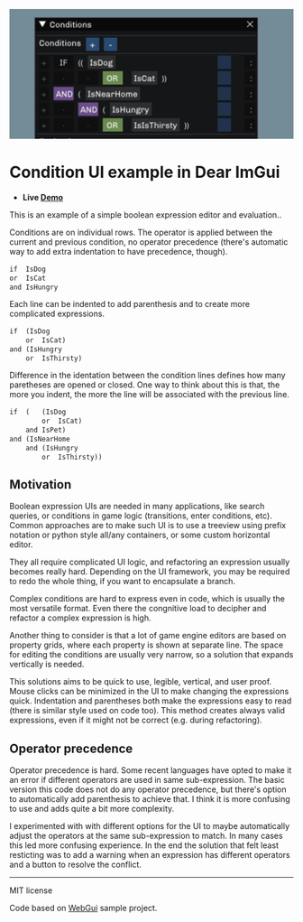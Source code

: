 ![Screenshot](/img/screenshot.png)

# Condition UI example in Dear ImGui

- **Live [Demo](https://memononen.github.io/condui/web/index.html)**

This is an example of a simple boolean expression editor and evaluation..

Conditions are on individual rows. The operator is applied between the current and previous condition, no operator precedence (there's automatic way to add extra indentation to have precedence, though).

```
if  IsDog 
or  IsCat
and IsHungry
```

Each line can be indented to add parenthesis and to create more complicated expressions.

```
if  (IsDog 
    or  IsCat)
and (IsHungry
    or  IsThirsty)
```

Difference in the identation between the condition lines defines how many paretheses are opened or closed. One way to think about this is that, the more you indent, the more the line will be associated with the previous line.

```
if  (   (IsDog 
        or  IsCat)
    and IsPet)
and (IsNearHome
    and (IsHungry
        or  IsThirsty))
```

## Motivation

Boolean expression UIs are needed in many applications, like search queries, or conditions in game logic (transitions, enter conditions, etc). Common approaches are to make such UI is to use a treeview using prefix notation or python style all/any containers, or some custom horizontal editor.

They all require complicated UI logic, and refactoring an expression usually becomes really hard. Depending on the UI framework, you may be required to redo the whole thing, if you want to encapsulate a branch.

Complex conditions are hard to express even in code, which is usually the most versatile format. Even there the congnitive load to decipher and refactor a complex expression is high.

Another thing to consider is that a lot of game engine editors are based on property grids, where each property is shown at separate line. The space for editing the conditions are usually very narrow, so a solution that expands vertically is needed.

This solutions aims to be quick to use, legible, vertical, and user proof. Mouse clicks can be minimized in the UI to make changing the expressions quick. Indentation and parentheses both make the expressions easy to read (there is similar style used on code too). This method creates always valid expressions, even if it might not be correct (e.g. during refactoring).

## Operator precedence

Operator precedence is hard. Some recent languages have opted to make it an error if different operators are used in same sub-expression. The basic version this code does not do any operator precedence, but there's option to automatically add parenthesis to achieve that. I think it is more confusing to use and adds quite a bit more complexity.

I experimented with with different options for the UI to maybe automatically adjust the operators at the same sub-expression
to match. In many cases this led more confusing experience. In the end the solution that felt least resticting was to add a
warning when an expression has different operators and a button to resolve the conflict. 

---

MIT license

Code based on [WebGui](https://github.com/jnmaloney/WebGui) sample project.
